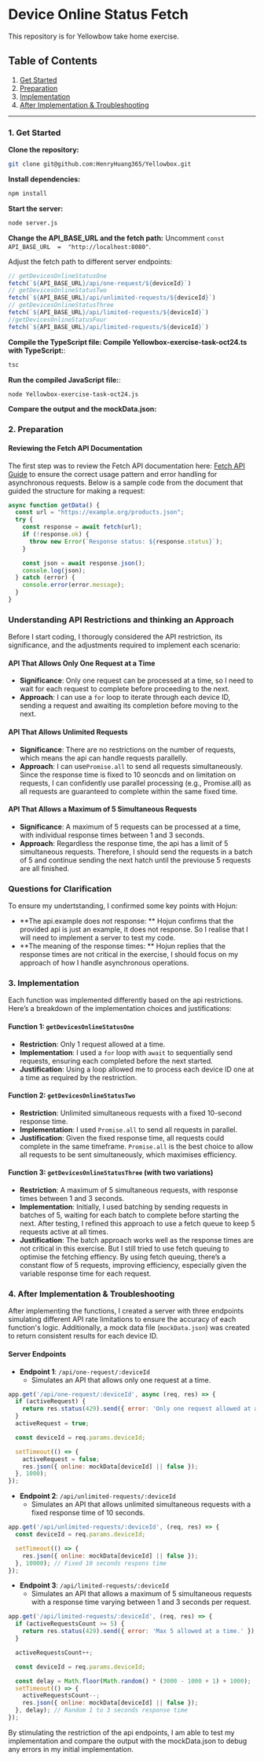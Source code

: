 
# Device Online Status Fetch

This repository is for Yellowbow take home exercise.

## Table of Contents
1. [Get Started](#get-started)
2. [Preparation](#preparation)
3. [Implementation](#implementation)
4. [After Implementation & Troubleshooting](#after-implementation--troubleshooting)

---
### 1. Get Started
 **Clone the repository:**
   ```bash
   git clone git@github.com:HenryHuang365/Yellowbox.git
   ```
   **Install dependencies:**
   ```bash
   npm install
   ```
  **Start the server:**
   ```bash
 node server.js
   ```
**Change the API_BASE_URL and the fetch path:**
Uncomment `const  API_BASE_URL  =  "http://localhost:8080"`. 

Adjust the fetch path to different server endpoints: 
```javascript
// getDevicesOnlineStatusOne
fetch(`${API_BASE_URL}/api/one-request/${deviceId}`)
// getDevicesOnlineStatusTwo
fetch(`${API_BASE_URL}/api/unlimited-requests/${deviceId}`)
// getDevicesOnlineStatusThree
fetch(`${API_BASE_URL}/api/limited-requests/${deviceId}`)
//getDevicesOnlineStatusFour
fetch(`${API_BASE_URL}/api/limited-requests/${deviceId}`)
```

**Compile the TypeScript file: Compile Yellowbox-exercise-task-oct24.ts with TypeScript:**:
   ```bash
 tsc
   ```
**Run the compiled JavaScript file:**:
   ```bash
 node Yellowbox-exercise-task-oct24.js
   ```
**Compare the output and the mockData.json:**

### 2. Preparation

#### Reviewing the Fetch API Documentation

The first step was to review the Fetch API documentation here: [Fetch API Guide](https://developer.mozilla.org/en-US/docs/Web/API/Fetch_API/Using_Fetch) to ensure the correct usage pattern and error handling for asynchronous requests. Below is a sample code from the document that guided the structure for making a request:

```javascript
async function getData() {
  const url = "https://example.org/products.json";
  try {
    const response = await fetch(url);
    if (!response.ok) {
      throw new Error(`Response status: ${response.status}`);
    }

    const json = await response.json();
    console.log(json);
  } catch (error) {
    console.error(error.message);
  }
}
```
### Understanding API Restrictions and thinking an Approach

Before I start coding, I thorougly considered the API restriction, its significance, and the adjustments required to implement each scenario:

#### API That Allows Only One Request at a Time
- **Significance**: Only one request can be processed at a time, so I need to wait for each request to complete before proceeding to the next.
- **Approach**: I can use a `for` loop to iterate through each device ID, sending a request and awaiting its completion before moving to the next.

#### API That Allows Unlimited Requests
- **Significance**: There are no restrictions on the number of requests, which means the api can handle requests parallelly.
- **Approach**: I can use`Promise.all` to send all requests simultaneously. Since the response time is fixed to 10 seoncds and on limitation on requests, I can confidently use parallel processing (e.g., Promise.all) as all requests are guaranteed to complete within the same fixed time.

#### API That Allows a Maximum of 5 Simultaneous Requests
- **Significance**: A maximum of 5 requests can be processed at a time, with individual response times between 1 and 3 seconds.
- **Approach**: Regardless the response time, the api has a limit of 5 simultaneous requests. Therefore, I should send the requests in a batch of 5 and continue sending the next hatch until the previouse 5 requests are all finished. 

### Questions for Clarification

To ensure my undertstanding, I confirmed some key points with Hojun:

- **The api.example does not response: ** Hojun confirms that the provided api is just an example, it does not response. So I realise that I will need to implement a server to test my code. 
- **The meaning of the response times:  ** Hojun replies that the response times are not critical in the exercise, I should focus on my approach of how I handle asynchronous operations. 

### 3. Implementation

Each function was implemented differently based on the api restrictions. Here’s a breakdown of the implementation choices and justifications:

#### Function 1: `getDevicesOnlineStatusOne`
- **Restriction**: Only 1 request allowed at a time.
- **Implementation**: I used a `for` loop with `await` to sequentially send requests, ensuring each completed before the next started.
- **Justification**: Using a loop allowed me to process each device ID one at a time as required by the restriction.

#### Function 2: `getDevicesOnlineStatusTwo`
- **Restriction**: Unlimited simultaneous requests with a fixed 10-second response time.
- **Implementation**: I used `Promise.all` to send all requests in parallel.
- **Justification**: Given the fixed response time, all requests could complete in the same timeframe. `Promise.all` is the best choice to allow all requests to be sent simultaneously, which maximises efficiency.

#### Function 3: `getDevicesOnlineStatusThree` (with two variations)
- **Restriction**: A maximum of 5 simultaneous requests, with response times between 1 and 3 seconds.
- **Implementation**: Initially, I used batching by sending requests in batches of 5, waiting for each batch to complete before starting the next. After testing, I refined this approach to use a fetch queue to keep 5 requests active at all times.
- **Justification**: The batch approach works well as the response times are not critical in this exercise. But I still tried to use fetch queuing to optimise the fetching effiency. By using fetch queuing, there’s a constant flow of 5 requests, improving efficiency, especially given the variable response time for each request.

### 4. After Implementation & Troubleshooting

After implementing the functions, I created a server with three endpoints simulating different API rate limitations to ensure the accuracy of each function's logic. Additionally, a mock data file (`mockData.json`) was created to return consistent results for each device ID.

#### Server Endpoints
- **Endpoint 1**: `/api/one-request/:deviceId`
  - Simulates an API that allows only one request at a time.
```javascript
app.get('/api/one-request/:deviceId', async (req, res) => {
  if (activeRequest) {
    return res.status(429).send({ error: 'Only one request allowed at a time.' });
  }
  activeRequest = true;

  const deviceId = req.params.deviceId;

  setTimeout(() => {
    activeRequest = false;
    res.json({ online: mockData[deviceId] || false });
  }, 1000);
});
```
- **Endpoint 2**: `/api/unlimited-requests/:deviceId`
  - Simulates an API that allows unlimited simultaneous requests with a fixed response time of 10 seconds.
```javascript
app.get('/api/unlimited-requests/:deviceId', (req, res) => {
  const deviceId = req.params.deviceId;

  setTimeout(() => {
    res.json({ online: mockData[deviceId] || false });
  }, 10000); // Fixed 10 seconds respons time
});
```
- **Endpoint 3**: `/api/limited-requests/:deviceId`
  - Simulates an API that allows a maximum of 5 simultaneous requests with a response time varying between 1 and 3 seconds per request.
```javascript
app.get('/api/limited-requests/:deviceId', (req, res) => {
  if (activeRequestsCount >= 5) {
    return res.status(429).send({ error: 'Max 5 allowed at a time.' });
  }

  activeRequestsCount++;

  const deviceId = req.params.deviceId;

  const delay = Math.floor(Math.random() * (3000 - 1000 + 1) + 1000);
  setTimeout(() => {
    activeRequestsCount--;
    res.json({ online: mockData[deviceId] || false });
  }, delay); // Random 1 to 3 seconds response time
});
```
By stimulating the restriction of the api endpoints, I am able to test my implementation and compare the output with the mockData.json to debug any errors in my initial implementation.
